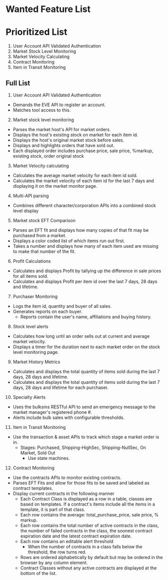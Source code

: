 # Wanted Feature List

# Prioritized List

1. User Account API Validated Authentication
2. Market Stock Level Monitoring
3. Market Velocity Calculating
4. Contract Monitoring
5. Item in Transit Monitoring


## Full List
1. User Account API Validated Authentication
  * Demands the EVE API to register an account.
  * Matches tool access to this.

2. Market stock level monitoring
  * Parses the market host's API for market orders.
  * Displays the host's existing stock on market for each item id.
  * Displays the host's original market stock before sales.
  * Displays and highlights orders that have sold out.
  * Each displayed order includes purchase price, sale price, %markup, existing stock, order original stock

3. Market Velocity calculating 
  * Calculates the average market velocity for each item id sold.
  * Calculates the market velocity of each item id for the last 7 days and displaying it on the market monitor page.

4. Multi-API parsing
  * Combines different character/corporation APIs into a combined stock level display

5. Market stock EFT Comparison
  * Parses an EFT fit and displays how many copies of that fit may be purchased from a market.
  * Displays a color coded list of which items run out first.
  * Takes a number and displays how many of each item used are missing to make that number of the fit.

6. Profit Calculations
  * Calculates and displays Profit by tallying up the difference in sale prices for all items sold.
  * Calculates and displays Profit per item id over the last 7 days, 28 days and lifetime.

7. Purchaser Monitoring
  * Logs the item id, quantity and buyer of all sales.
  * Generates reports on each buyer.
    * Reports contain the user's name, affiliations and buying history.

8. Stock level alerts
  * Calculates how long until an order sells out at current and average market velocity.
  * Displays a timer for the duration next to each market order on the stock level monitoring page.

9. Market History Metrics
  * Calculates and displays the total quantity of items sold during the last 7 days, 28 days and lifetime.
  * Calculates and displays the total quantity of items sold during the last 7 days, 28 days and lifetime for each purchaser.

10. Specialty Alerts
  * Uses the bulksms RESTful API to send an emergency message to the market manager's registered phone #.
  * Alerts include bulk sales with configurable thresholds.

11. Item in Transit Monitoring
  * Use the transaction & asset APIs to track which stage a market order is in.
    * Stages: Purchased, Shipping-HighSec, Shipping-NullSec, On Market, Sold Out
      * Use state machines.

12. Contract Monitoring
  * Use the contracts APIs to monitor existing contracts.
  * Parses EFT Fits and allow for those fits to be saved and labeled as contract templates.
  * Display current contracts in the following manner
  	* Each Contract Class is displayed as a row in a table, classes are based on templates. If a contract's items
  	  include all the items in a template, it is part of that class.
  	* Each row contains the average: total_purchase_price, sale price, % markup.
  	* Each row contains the total number of active contracts in the class, the number of
  	  failed contracts in the class, the soonest contract expiration date and the latest 
  	  contract expiration date.
  	* Each row contains an editable alert threshold
  	  * When the number of contracts in a class falls below the threshold, the row turns red.
  	* Rows are ordered alphabetically by default but may be ordered in the browser by any
  	  column element.
    * Contract Classes without any active contracts are displayed at the bottom of the list.